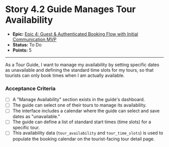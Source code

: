 # Story 4.2 Guide Manages Tour Availability

- **Epic:** [Epic 4: Guest & Authenticated Booking Flow with Initial Communication MVP](https://www.notion.so/Epic-4-Guest-Authenticated-Booking-Flow-with-Initial-Communication-MVP-5c023d8a57a34661a08e12a43b925b6a)
- **Status:** To Do
- **Points:** 5

---

As a Tour Guide, I want to manage my availability by setting specific dates as unavailable and defining the standard time slots for my tours, so that tourists can only book times when I am actually available.

### Acceptance Criteria

- [ ] A "Manage Availability" section exists in the guide's dashboard.
- [ ] The guide can select one of their tours to manage its availability.
- [ ] The interface includes a calendar where the guide can select and save dates as "unavailable."
- [ ] The guide can define a list of standard start times (time slots) for a specific tour.
- [ ] This availability data (`tour_availability` and `tour_time_slots`) is used to populate the booking calendar on the tourist-facing tour detail page. 